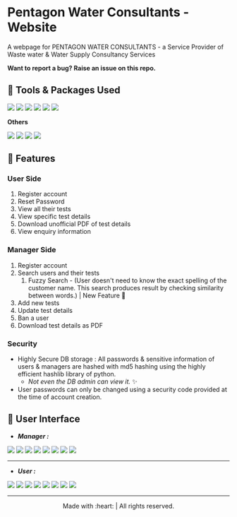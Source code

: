 # Pentagon Water Consultants - Website
A webpage for PENTAGON WATER CONSULTANTS - a Service Provider of Waste water &amp; Water Supply Consultancy Services

**Want to report a bug? Raise an issue on this repo.**

## :star2: Tools & Packages Used

![](https://img.shields.io/badge/1.-python--v3.6-blue)
![](https://img.shields.io/badge/2.-django--v3.0.3-yellow)
![](https://img.shields.io/badge/3.-PostgreSQL-success)
![](https://img.shields.io/badge/4.-whitenoise--v5.1.0-9cf)
![](https://img.shields.io/badge/5.-gunicorn--v20.0.4-orange)
![](https://img.shields.io/badge/6.-reportlab--v3.5.42-blueviolet)

**Others**

![](https://img.shields.io/badge/1.-HTML-critical)
![](https://img.shields.io/badge/2.-CSS-blue)
![](https://img.shields.io/badge/3.-Bootstrap--v4.5.0-success)
![](https://img.shields.io/badge/4.-pyCharmIDE-inactive)


## :star2: Features

### User Side

1. Register account
2. Reset Password
3. View all their tests
4. View specific test details
5. Download unofficial PDF of test details
6. View enquiry information

### Manager Side

1. Register account
2. Search users and their tests
    1. Fuzzy Search - (User doesn't need to know the exact spelling of the customer name. This search produces result by checking similarity between words.) | New Feature :gift_heart: 
3. Add new tests
4. Update test details
5. Ban a user
6. Download test details as PDF

### Security 
* Highly Secure DB storage : All passwords & sensitive information of users & managers are hashed with md5 hashing using the highly efficient hashlib library of python.
    * _Not even the DB admin can view it._ :sparkles:
* User passwords can only be changed using a security code provided at the time of account creation.


## :star2: User Interface

* **_Manager :_**

![](https://github.com/WDJ-PATH/PentagonWaterConsultants/blob/master/PWC_UserScreensV2/m_login.png)
![](https://github.com/WDJ-PATH/PentagonWaterConsultants/blob/master/PWC_UserScreensV2/m_register.png)
![](https://github.com/WDJ-PATH/PentagonWaterConsultants/blob/master/PWC_UserScreensV2/m_dash.png)
![](https://github.com/WDJ-PATH/PentagonWaterConsultants/blob/master/PWC_UserScreensV2/m_addtest.png)
![](https://github.com/WDJ-PATH/PentagonWaterConsultants/blob/master/PWC_UserScreensV2/m_search.png)
![](https://github.com/WDJ-PATH/PentagonWaterConsultants/blob/master/PWC_UserScreensV2/m_test_update_print.gif)
![](https://github.com/WDJ-PATH/PentagonWaterConsultants/blob/master/PWC_UserScreensV2/m_export_delete.gif)
![](https://github.com/WDJ-PATH/PentagonWaterConsultants/blob/master/PWC_UserScreensV2/m_ban.gif)

***

* **_User :_**

![](https://github.com/WDJ-PATH/PentagonWaterConsultants/blob/master/PWC_UserScreensV2/Home.gif)
![](https://github.com/WDJ-PATH/PentagonWaterConsultants/blob/master/PWC_UserScreensV2/u_login.png)
![](https://github.com/WDJ-PATH/PentagonWaterConsultants/blob/master/PWC_UserScreensV2/u_register.png)
![](https://github.com/WDJ-PATH/PentagonWaterConsultants/blob/master/PWC_UserScreensV2/u_passreset.png)
![](https://github.com/WDJ-PATH/PentagonWaterConsultants/blob/master/PWC_UserScreensV2/u_dash.png)
![](https://github.com/WDJ-PATH/PentagonWaterConsultants/blob/master/PWC_UserScreensV2/u_tests.png)
![](https://github.com/WDJ-PATH/PentagonWaterConsultants/blob/master/PWC_UserScreensV2/u_testdetails.png)
![](https://github.com/WDJ-PATH/PentagonWaterConsultants/blob/master/PWC_UserScreensV2/u_pdf_download.gif)



***
<p align="center">
    Made with :heart: | All rights reserved.
</p>